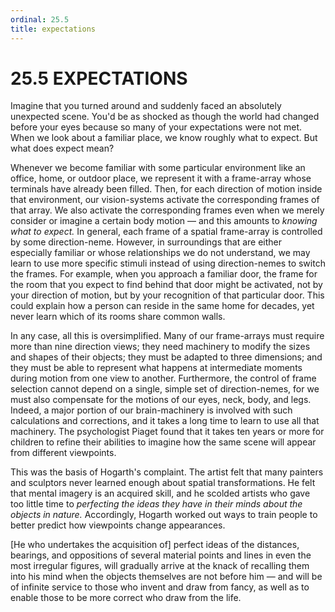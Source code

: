 ```yaml
---
ordinal: 25.5
title: expectations
---
```


# 25.5 EXPECTATIONS 

<p>Imagine that you turned around and suddenly faced an absolutely unexpected scene. You'd be as shocked as though the world had changed before your eyes because so many of your expectations were not met. When we look about a familiar place, we know roughly what to expect. But what does expect mean?</p>
<p>Whenever we become familiar with some particular environment like an office, home, or outdoor place, we represent it with a frame-array whose terminals have already been filled. Then, for each direction of motion inside that environment, our vision-systems activate the corresponding frames of that array. We also activate the corresponding frames even when we merely consider or imagine a certain body motion &mdash; and this amounts to <em>knowing what to expect.</em> In general, each frame of a spatial frame-array is controlled by some direction-neme. However, in surroundings that are either especially familiar or whose relationships we do not understand, we may learn to use more specific stimuli instead of using direction-nemes to switch the frames. For example, when you approach a familiar door, the frame for the room that you expect to find behind that door might be activated, not by your direction of motion, but by your recognition of that particular door. This could explain how a person can reside in the same home for decades, yet never learn which of its rooms share common walls.</p>
<p>In any case, all this is oversimplified. Many of our frame-arrays must require more than nine direction views; they need machinery to modify the sizes and shapes of their objects; they must be adapted to three dimensions; and they must be able to represent what happens at intermediate moments during motion from one view to another. Furthermore, the control of frame selection cannot depend on a single, simple set of direction-nemes, for we must also compensate for the motions of our eyes, neck, body, and legs. Indeed, a major portion of our brain-machinery is involved with such calculations and corrections, and it takes a long time to learn to use all that machinery. The psychologist Piaget found that it takes ten years or more for children to refine their abilities to imagine how the same scene will appear from different viewpoints.</p>
<p>This was the basis of Hogarth's complaint. The artist felt that many painters and sculptors never learned enough about spatial transformations. He felt that mental imagery is an acquired skill, and he scolded artists who gave too little time to <em>perfecting the ideas they have in their minds about the objects in nature.</em> Accordingly, Hogarth worked out ways to train people to better predict how viewpoints change appearances.</p>
<p>[He who undertakes the acquisition of] perfect ideas of the distances, bearings, and oppositions of several material points and lines in even the most irregular figures, will gradually arrive at the knack of recalling them into his mind when the objects themselves are not before him &mdash; and will be of infinite service to those who invent and draw from fancy, as well as to enable those to be more correct who draw from the life.</p>